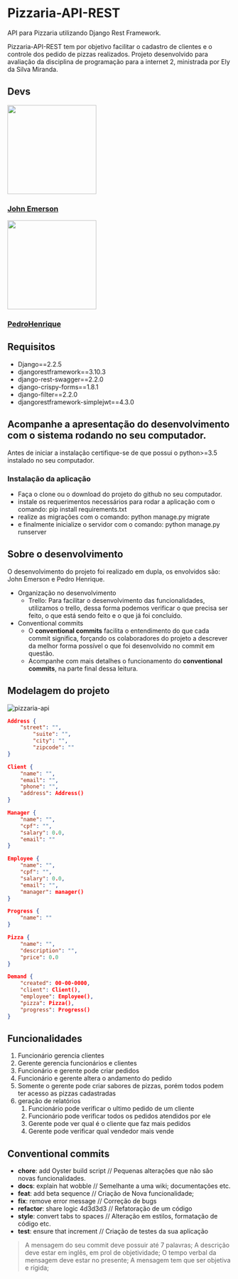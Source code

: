 # Pizzaria-API-REST

API para Pizzaria utilizando Django Rest Framework.

Pizzaria-API-REST tem por objetivo facilitar o cadastro de clientes e o controle dos pedido de pizzas realizados. Projeto desenvolvido para avaliação da disciplina de programação para a internet 2, ministrada por Ely da Silva Miranda.

## Devs

<img width="200" src="https://avatars0.githubusercontent.com/u/43749971?s=460&v=4"/>
<h3><a href="https://github.com/JohnEmerson1406">John Emerson</a></h3>

<img width="200" src="https://avatars3.githubusercontent.com/u/36716898?s=460&v=4"/>
<h3><a href="https://github.com/pedrohenriquedevbr">PedroHenrique</a></h3>

## Requisitos
 - Django==2.2.5
 - djangorestframework==3.10.3
 - django-rest-swagger==2.2.0
 - django-crispy-forms==1.8.1
 - django-filter==2.2.0
 - djangorestframework-simplejwt==4.3.0


## Acompanhe a apresentação do desenvolvimento com o sistema rodando no seu computador.

Antes de iniciar a instalação certifique-se de que possui o python>=3.5 instalado no seu computador.

### Instalação da aplicação
 - Faça o clone ou o download do projeto do github no seu computador.
 - instale os requerimentos necessários para rodar a aplicação com o comando: pip install requirements.txt
 - realize as migrações com o comando: python manage.py migrate
 - e finalmente inicialize o servidor com o comando: python manage.py runserver
 

## Sobre o desenvolvimento

O desenvolvimento do projeto foi realizado em dupla, os envolvidos são:
John Emerson e Pedro Henrique.

 - Organização no desenvolvimento
	 + Trello: Para facilitar o desenvolvimento das funcionalidades, utilizamos o trello, dessa forma podemos verificar o que precisa ser feito, o que está sendo feito e o que já foi concluído.
 - Conventional commits
	 + O **conventional commits** facilita o entendimento do que cada commit significa, forçando os colaboradores do projeto a descrever da melhor forma possível o que foi desenvolvido no commit em questão.
	 + Acompanhe com mais detalhes o funcionamento do **conventional commits**, na parte final dessa leitura.


## Modelagem do projeto

![pizzaria-api](https://user-images.githubusercontent.com/36716898/69767567-ac61ad00-115b-11ea-8b79-faa79e8997db.png)


```json
Address {
	"street": "",
    	"suite": "",
    	"city": "",
    	"zipcode": ""
}

Client {
	"name": "",
	"email": "",
	"phone": "",
	"address": Address()
}

Manager {
	"name": "",
	"cpf": "",
	"salary": 0.0,
	"email": ""
}

Employee {
	"name": "",
	"cpf": "",
	"salary": 0.0,
	"email": "",
	"manager": manager()
}

Progress {
	"name": ""
}

Pizza {
	"name": "",
	"description": "",
	"price": 0.0
}

Demand {
	"created": 00-00-0000,
	"client": Client(),
	"employee": Employee(),
	"pizza": Pizza(),
	"progress": Progress()
}

```


## Funcionalidades

1. Funcionário gerencia clientes
2. Gerente gerencia funcionários e clientes
3. Funcionário e gerente pode criar pedidos
4. Funcionário e gerente altera o andamento do pedido
5. Somente o gerente pode criar sabores de pizzas, porém todos podem ter acesso as pizzas cadastradas
6. geração de relatórios
	1. Funcionário pode verificar o ultimo pedido de um cliente
	2. Funcionário pode verificar todos os pedidos atendidos por ele
	3. Gerente pode ver qual é o cliente que faz mais pedidos
	4. Gerente pode verificar qual vendedor mais vende


## Conventional commits
- **chore**: 	add Oyster build script    	// Pequenas alterações que não são novas funcionalidades.
- **docs**: 	explain hat wobble          // Semelhante a uma wiki; documentações etc.
- **feat**: 	add beta sequence           // Criação de Nova funcionalidade;
- **fix**: 		remove error message        // Correção de bugs
- **refactor**: share logic 4d3d3d3     	// Refatoração de um código
- **style**: 	convert tabs to spaces     	// Alteração em estilos, formatação de código etc.
- **test**: 	ensure that increment       // Criação de testes da sua aplicação

> A mensagem do seu commit deve possuir até 7 palavras;
> A descrição deve estar em inglês, em prol de objetividade;
> O tempo verbal da mensagem deve estar no presente;
> A mensagem tem que ser objetiva e rígida;

